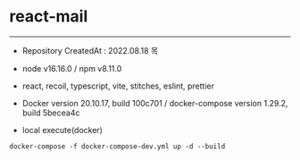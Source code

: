 # react-mail

---

- Repository CreatedAt : 2022.08.18 목
- node v16.16.0 / npm v8.11.0
- react, recoil, typescript, vite, stitches, eslint, prettier
- Docker version 20.10.17, build 100c701 / docker-compose version 1.29.2, build 5becea4c


- local execute(docker)
```
docker-compose -f docker-compose-dev.yml up -d --build
```